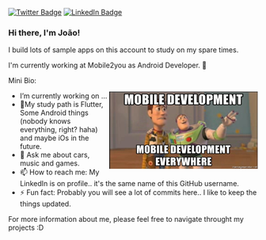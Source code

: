 [![Twitter Badge](https://img.shields.io/badge/Twitter-Profile-informational?style=flat&logo=twitter&logoColor=white&color=1CA2F1)](https://twitter.com/jsouza678)
[![LinkedIn Badge](https://img.shields.io/badge/LinkedIn-Profile-informational?style=flat&logo=linkedin&logoColor=white&color=0D76A8)](https://www.linkedin.com/in/jsouza678/)

### Hi there, I'm João!

I build lots of sample apps on this account to study on my spare times.

I'm currently working at Mobile2you as Android Developer. 🔭

Mini Bio:

<img justify="center" align="right" width="300" height="156" src="mobile-development-mobile-development-everywhere.jpg">

-  I’m currently working on ...
- 🌱My study path is Flutter, Some Android things (nobody knows everything, right? haha) and maybe iOs in the future.
- 💬 Ask me about cars, music and games.
- 📫 How to reach me: My LinkedIn is on profile.. it's the same name of this GitHub username.
- ⚡ Fun fact: Probably you will see a lot of commits here.. I like to keep the things updated.

For more information about me, please feel free to navigate throught my projects :D
